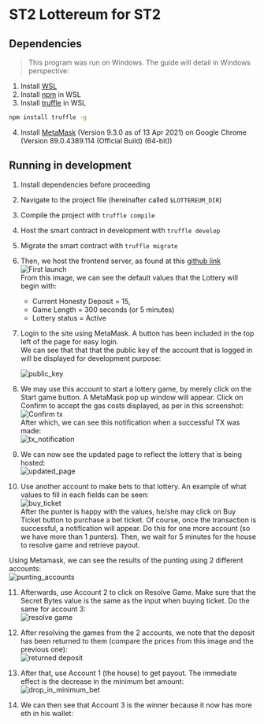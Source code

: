 # ST2 Lottereum for ST2

## Dependencies

> This program was run on Windows. The guide will detail in Windows perspective:

1. Install [WSL](https://docs.microsoft.com/en-us/windows/wsl/install-win10)
2. Install [npm](https://gist.github.com/noygal/6b7b1796a92d70e24e35f94b53722219) in WSL
3. Install [truffle](https://www.npmjs.com/package/truffle) in WSL

```bash
npm install truffle -g
```

4. Install [MetaMask](https://chrome.google.com/webstore/detail/metamask/nkbihfbeogaeaoehlefnkodbefgpgknn?hl=en) (Version 9.3.0 as of 13 Apr 2021) on Google Chrome (Version 89.0.4389.114 (Official Build) (64-bit))

## Running in development

1. Install dependencies before proceeding
2. Navigate to the project file (hereinafter called `$LOTTEREUM_DIR`)
3. Compile the project with `truffle compile`
4. Host the smart contract in development with `truffle develop`
5. Migrate the smart contract with `truffle migrate`
6. Then, we host the frontend server, as found at this [github link](https://github.com/jeremyng123/lottereum_frontend)  
    ![First launch](./pics/landing_page.png)  
   From this image, we can see the default values that the Lottery will begin with:

   - Current Honesty Deposit = 15,
   - Game Length = 300 seconds (or 5 minutes)
   - Lottery status = Active

7. Login to the site using MetaMask. A button has been included in the top left of the page for easy login.  
   We can see that that that the public key of the account that is logged in will be displayed for development purpose:

   ![public_key](./pics/loggedin.png)

8. We may use this account to start a lottery game, by merely click on the Start game button. A MetaMask pop up window will appear. Click on Confirm to accept the gas costs displayed, as per in this screenshot:
   ![Confirm tx](./pics/confirm_start_game.png)  
   After which, we can see this notification when a successful TX was made:  
   ![tx_notification](./pics/confirmed_tx.png)
9. We can now see the updated page to reflect the lottery that is being hosted:  
   ![updated_page](./pics/updated_page.png)
10. Use another account to make bets to that lottery. An example of what values to fill in each fields can be seen:  
    ![buy_ticket](./pics/buy_ticket.png)  
    After the punter is happy with the values, he/she may click on Buy Ticket button to purchase a bet ticket. Of course, once the transaction is successful, a notification will appear. Do this for one more account (so we have more than 1 punters). Then, we wait for 5 minutes for the house to resolve game and retrieve payout.

Using Metamask, we can see the results of the punting using 2 different accounts:  
 ![punting_accounts](./pics/accounts_after_punting.png)

11. Afterwards, use Account 2 to click on Resolve Game. Make sure that the Secret Bytes value is the same as the input when buying ticket. Do the same for account 3:  
    ![resolve game](./pics/resolve_game.png)

12. After resolving the games from the 2 accounts, we note that the deposit has been returned to them (compare the prices from this image and the previous one):  
    ![returned deposit](./pics/returned_deposit.png)

13. After that, use Account 1 (the house) to get payout. The immediate effect is the decrease in the minimum bet amount:  
    ![drop_in_minimum_bet](./pics/minimum_deposit_dropped.png)

14. We can then see that Account 3 is the winner because it now has more eth in his wallet:
